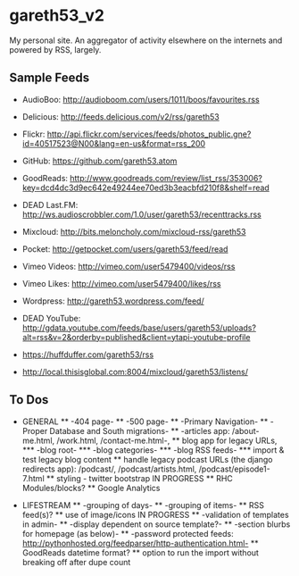gareth53_v2
===========

My personal site. An aggregator of activity elsewhere on the internets and powered by RSS, largely.

Sample Feeds
------------

* AudioBoo: http://audioboom.com/users/1011/boos/favourites.rss
* Delicious: http://feeds.delicious.com/v2/rss/gareth53
* Flickr: http://api.flickr.com/services/feeds/photos_public.gne?id=40517523@N00&lang=en-us&format=rss_200
* GitHub: https://github.com/gareth53.atom
* GoodReads: http://www.goodreads.com/review/list_rss/353006?key=dcd4dc3d9ec642e49244ee70ed3b3eacbfd210f8&shelf=read
* DEAD Last.FM: http://ws.audioscrobbler.com/1.0/user/gareth53/recenttracks.rss
* Mixcloud: http://bits.meloncholy.com/mixcloud-rss/gareth53
* Pocket: http://getpocket.com/users/gareth53/feed/read
* Vimeo Videos: http://vimeo.com/user5479400/videos/rss
* Vimeo Likes: http://vimeo.com/user5479400/likes/rss
* Wordpress: http://gareth53.wordpress.com/feed/
* DEAD YouTube: http://gdata.youtube.com/feeds/base/users/gareth53/uploads?alt=rss&v=2&orderby=published&client=ytapi-youtube-profile


* https://huffduffer.com/gareth53/rss
* http://local.thisisglobal.com:8004/mixcloud/gareth53/listens/


To Dos
------
* GENERAL
** -404 page-
** -500 page-
** -Primary Navigation-
** -Proper Database and South migrations-
** -articles app: /about-me.html, /work.html, /contact-me.html-,
** blog app for legacy URLs,
*** -blog root-
*** -blog categories-
*** -blog RSS feeds-
*** import & test legacy blog content
** handle legacy podcast URLs (the django redirects app): /podcast/, /podcast/artists.html, /podcast/episode1-7.html
** styling - twitter bootstrap IN PROGRESS
** RHC Modules/blocks?
** Google Analytics

* LIFESTREAM
** -grouping of days-
** -grouping of items-
** RSS feed(s)?
** use of image/icons IN PROGRESS
** -validation of templates in admin-
** -display dependent on source template?-
** -section blurbs for homepage (as below)-
** -password protected feeds: http://pythonhosted.org/feedparser/http-authentication.html-
** GoodReads datetime format?
** option to run the import without breaking off after dupe count
